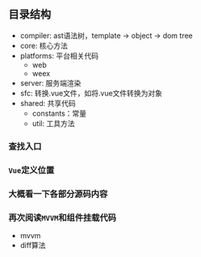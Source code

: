 ## 目录结构
* compiler: ast语法树，template -> object -> dom tree
* core: 核心方法
* platforms: 平台相关代码 
  * web
  * weex
* server: 服务端渲染
* sfc: 转换.vue文件，如将.vue文件转换为对象
* shared: 共享代码
  * constants：常量
  * util: 工具方法

### 查找入口

### `Vue`定义位置 

### 大概看一下各部分源码内容

### 再次阅读`MVVM`和组件挂载代码
* mvvm
* diff算法
